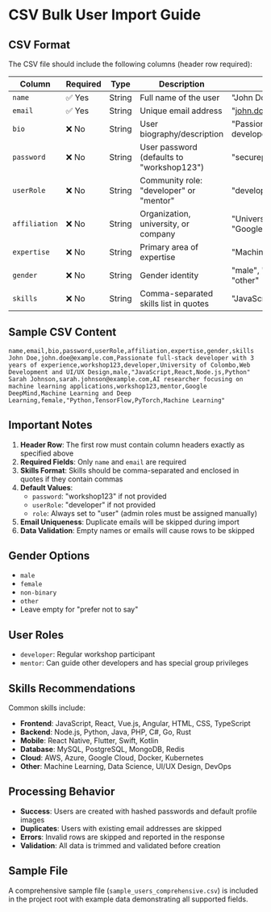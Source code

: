 # CSV Bulk User Import Guide

## CSV Format

The CSV file should include the following columns (header row required):

| Column | Required | Type | Description | Example Values |
|--------|----------|------|-------------|----------------|
| `name` | ✅ Yes | String | Full name of the user | "John Doe" |
| `email` | ✅ Yes | String | Unique email address | "john.doe@example.com" |
| `bio` | ❌ No | String | User biography/description | "Passionate full-stack developer..." |
| `password` | ❌ No | String | User password (defaults to "workshop123") | "securepass123" |
| `userRole` | ❌ No | String | Community role: "developer" or "mentor" | "developer", "mentor" |
| `affiliation` | ❌ No | String | Organization, university, or company | "University of Colombo", "Google" |
| `expertise` | ❌ No | String | Primary area of expertise | "Machine Learning and AI" |
| `gender` | ❌ No | String | Gender identity | "male", "female", "non-binary", "other" |
| `skills` | ❌ No | String | Comma-separated skills list in quotes | "JavaScript,React,Node.js,Python" |

## Sample CSV Content

```csv
name,email,bio,password,userRole,affiliation,expertise,gender,skills
John Doe,john.doe@example.com,Passionate full-stack developer with 3 years of experience,workshop123,developer,University of Colombo,Web Development and UI/UX Design,male,"JavaScript,React,Node.js,Python"
Sarah Johnson,sarah.johnson@example.com,AI researcher focusing on machine learning applications,workshop123,mentor,Google DeepMind,Machine Learning and Deep Learning,female,"Python,TensorFlow,PyTorch,Machine Learning"
```

## Important Notes

1. **Header Row**: The first row must contain column headers exactly as specified above
2. **Required Fields**: Only `name` and `email` are required
3. **Skills Format**: Skills should be comma-separated and enclosed in quotes if they contain commas
4. **Default Values**:
   - `password`: "workshop123" if not provided
   - `userRole`: "developer" if not provided
   - `role`: Always set to "user" (admin roles must be assigned manually)
5. **Email Uniqueness**: Duplicate emails will be skipped during import
6. **Data Validation**: Empty names or emails will cause rows to be skipped

## Gender Options

- `male`
- `female` 
- `non-binary`
- `other`
- Leave empty for "prefer not to say"

## User Roles

- `developer`: Regular workshop participant
- `mentor`: Can guide other developers and has special group privileges

## Skills Recommendations

Common skills include:
- **Frontend**: JavaScript, React, Vue.js, Angular, HTML, CSS, TypeScript
- **Backend**: Node.js, Python, Java, PHP, C#, Go, Rust
- **Mobile**: React Native, Flutter, Swift, Kotlin
- **Database**: MySQL, PostgreSQL, MongoDB, Redis
- **Cloud**: AWS, Azure, Google Cloud, Docker, Kubernetes
- **Other**: Machine Learning, Data Science, UI/UX Design, DevOps

## Processing Behavior

- **Success**: Users are created with hashed passwords and default profile images
- **Duplicates**: Users with existing email addresses are skipped
- **Errors**: Invalid rows are skipped and reported in the response
- **Validation**: All data is trimmed and validated before creation

## Sample File

A comprehensive sample file (`sample_users_comprehensive.csv`) is included in the project root with example data demonstrating all supported fields.
